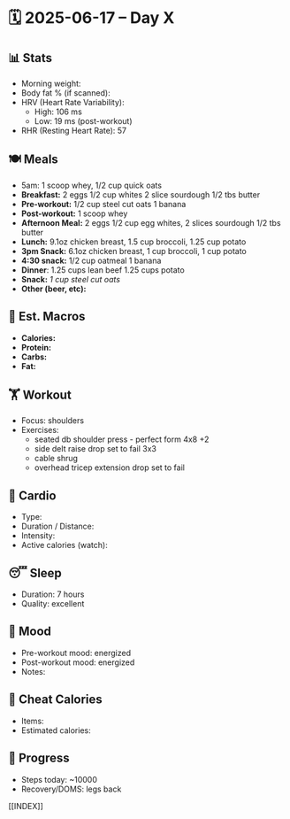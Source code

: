 # 🗓️ 2025-06-17 – Day X

## 📊 Stats
- Morning weight: 
- Body fat % (if scanned): 
- HRV (Heart Rate Variability): 
	- High: 106 ms
	- Low: 19 ms (post-workout)
- RHR (Resting Heart Rate): 57

## 🍽️ Meals
- 5am: 1 scoop whey, 1/2 cup quick oats
- **Breakfast:** 2 eggs 1/2 cup whites 2 slice sourdough 1/2 tbs butter
- **Pre-workout:**  1/2 cup steel cut oats 1 banana
- **Post-workout:**  1 scoop whey
- **Afternoon Meal:**  2 eggs 1/2 cup egg whites, 2 slices sourdough 1/2 tbs butter
- **Lunch:**  9.1oz chicken breast, 1.5 cup broccoli, 1.25 cup potato
- **3pm Snack:**  6.1oz chicken breast, 1 cup broccoli, 1 cup potato
- **4:30 snack:** 1/2 cup oatmeal 1 banana
- **Dinner**: 1.25 cups lean beef 1.25 cups potato
- **Snack:** *1 cup steel cut oats*
- **Other (beer, etc):**  

## 🧮 Est. Macros
- **Calories:**   
- **Protein:**  
- **Carbs:**  
- **Fat:**  

## 🏋️ Workout
- Focus: shoulders
- Exercises:  
	- seated db shoulder press - perfect form 4x8 +2
	- side delt raise drop set to fail 3x3
	- cable shrug
	- overhead tricep extension drop set to fail

## 🏃 Cardio
- Type:  
- Duration / Distance:  
- Intensity:  
- Active calories (watch):  

## 😴 Sleep
- Duration:  7 hours
- Quality:  excellent

## 🧠 Mood
- Pre-workout mood:  energized
- Post-workout mood:  energized
- Notes:  

## 🍫 Cheat Calories
- Items:  
- Estimated calories:  

## 🧍 Progress
- Steps today:  ~10000
- Recovery/DOMS:  legs back

[[INDEX]]
